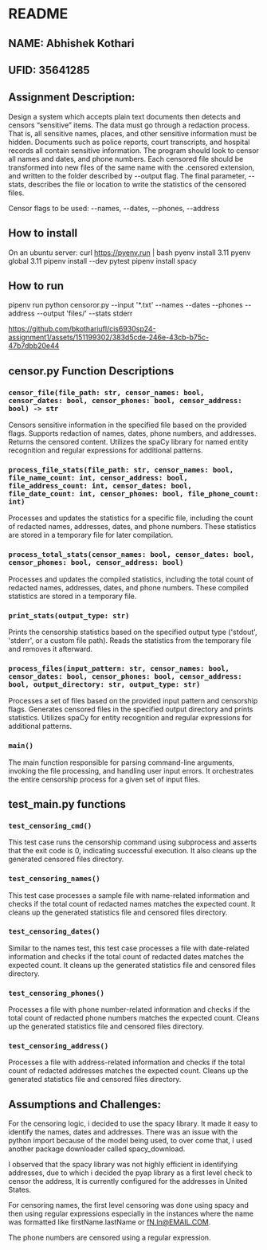 # README

## NAME: Abhishek Kothari
## UFID: 35641285


## Assignment Description:
Design a system which accepts plain text documents then detects and censors “sensitive” items. The data must go through a redaction process. That is, all sensitive names, places, and other sensitive information must be hidden. Documents such as police reports, court transcripts, and hospital records all contain sensitive information. The program should look to censor all names and dates, and phone numbers. Each censored file should be transformed into new files of the same name with the .censored extension, and written to the folder described by --output flag. The final parameter, --stats, describes the file or location to write the statistics of the censored files. 

Censor flags to be used: --names, --dates, --phones, --address 




## How to install
On an ubuntu server: 
curl https://pyenv.run | bash
pyenv install 3.11
pyenv global 3.11
pipenv install --dev pytest
pipenv install spacy


## How to run
pipenv run python censoror.py --input '*.txt' --names --dates --phones --address --output 'files/' --stats stderr

https://github.com/bkothariufl/cis6930sp24-assignment1/assets/151199302/383d5cde-246e-43cb-b75c-47b7dbb20e44



## censor.py Function Descriptions

### `censor_file(file_path: str, censor_names: bool, censor_dates: bool, censor_phones: bool, censor_address: bool) -> str`

Censors sensitive information in the specified file based on the provided flags. Supports redaction of names, dates, phone numbers, and addresses. Returns the censored content. Utilizes the spaCy library for named entity recognition and regular expressions for additional patterns.

### `process_file_stats(file_path: str, censor_names: bool, file_name_count: int, censor_address: bool, file_address_count: int, censor_dates: bool, file_date_count: int, censor_phones: bool, file_phone_count: int)`

Processes and updates the statistics for a specific file, including the count of redacted names, addresses, dates, and phone numbers. These statistics are stored in a temporary file for later compilation.

### `process_total_stats(censor_names: bool, censor_dates: bool, censor_phones: bool, censor_address: bool)`

Processes and updates the compiled statistics, including the total count of redacted names, addresses, dates, and phone numbers. These compiled statistics are stored in a temporary file.

### `print_stats(output_type: str)`

Prints the censorship statistics based on the specified output type ('stdout', 'stderr', or a custom file path). Reads the statistics from the temporary file and removes it afterward.

### `process_files(input_pattern: str, censor_names: bool, censor_dates: bool, censor_phones: bool, censor_address: bool, output_directory: str, output_type: str)`

Processes a set of files based on the provided input pattern and censorship flags. Generates censored files in the specified output directory and prints statistics. Utilizes spaCy for entity recognition and regular expressions for additional patterns.

### `main()`

The main function responsible for parsing command-line arguments, invoking the file processing, and handling user input errors. It orchestrates the entire censorship process for a given set of input files.

## test_main.py functions

### `test_censoring_cmd()`
This test case runs the censorship command using subprocess and asserts that the exit code is 0, indicating successful execution. It also cleans up the generated censored files directory.

### `test_censoring_names()`
This test case processes a sample file with name-related information and checks if the total count of redacted names matches the expected count. It cleans up the generated statistics file and censored files directory.

### `test_censoring_dates()`
Similar to the names test, this test case processes a file with date-related information and checks if the total count of redacted dates matches the expected count. It cleans up the generated statistics file and censored files directory.

### `test_censoring_phones()`
Processes a file with phone number-related information and checks if the total count of redacted phone numbers matches the expected count. Cleans up the generated statistics file and censored files directory.

### `test_censoring_address()`
Processes a file with address-related information and checks if the total count of redacted addresses matches the expected count. Cleans up the generated statistics file and censored files directory.


## Assumptions and Challenges: 

For the censoring logic, i decided to use the spacy library. It made it easy to identify the names,  dates and addresses. There was an issue with the python import because of the model being used, to over come that, I used another package downloader called spacy_download.


I observed that the spacy library was not highly efficient in identifying addresses, due to which i decided the pyap library as a first level check to censor the address, It is currently configured for the addresses in United States. 

For censoring names, the first level censoring was done using spacy and then using regular expressions especially in the instances where the name was formatted like firstName.lastName or fN.ln@EMAIL.COM. 

The phone numbers are censored using a regular expression.
